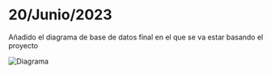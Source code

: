# 20/Junio/2023

Añadido el diagrama de base de datos final en el que se va estar basando el proyecto

![Diagrama](https://github.com/Samuel-Rodriguez28/Almacen/assets/123322127/94e326b2-d111-4102-9fac-05bc381e8306)

